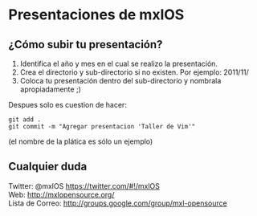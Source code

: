 Presentaciones de mxlOS
===============


¿Cómo subir tu presentación?
-----------------

1. Identifica el año y mes en el cual se realizo la presentación.
2. Crea el directorio y sub-directorio si no existen. Por ejemplo:
   2011/11/
3. Coloca tu presentación dentro del sub-directorio y nombrala
   apropiadamente ;)

Despues solo es cuestion de hacer:

`git add .`  
`git commit -m "Agregar presentacion 'Taller de Vim'"`  

(el nombre de la plática es sólo un ejemplo)


Cualquier duda 
--------------
Twitter: @mxlOS https://twitter.com/#!/mxlOS  
Web: http://mxlopensource.org/  
Lista de Correo: http://groups.google.com/group/mxl-opensource  
